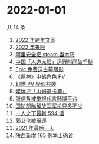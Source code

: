 # 2022-01-01

共 14 条

<!-- BEGIN -->
<!-- 最后更新时间 Sat Jan 01 2022 02:10:49 GMT+0800 (China Standard Time) -->

1. [2022 年跨年文案](https://www.zhihu.com/search?q=跨年文案)
1. [2022 年来啦](https://www.zhihu.com/search?q=2022)
1. [阿里安全把 steam 当木马](https://www.zhihu.com/search?q=steam)
1. [中国「人造太阳」运行时间破千秒](https://www.zhihu.com/search?q=中国人造太阳)
1. [Epic 免费送古墓丽影](https://www.zhihu.com/search?q=epic)
1. [《原神》申鹤角色 PV](https://www.zhihu.com/search?q=原神)
1. [幻塔 PV 疑似抄袭](https://www.zhihu.com/search?q=幻塔)
1. [媒体评「山姆退卡潮」](https://www.zhihu.com/search?q=山姆退卡潮)
1. [张信哲被举报代言赌博平台](https://www.zhihu.com/search?q=张信哲被举报)
1. [国防部称解放军军机只多不少](https://www.zhihu.com/search?q=解放军军机)
1. [一人之下最新 594 话](https://www.zhihu.com/search?q=一人之下)
1. [郭艾伦被驱逐](https://www.zhihu.com/search?q=郭艾伦被驱逐)
1. [2021 年最后一天](https://www.zhihu.com/search?q=2021最后一天)
1. [陕西新增 165 例本土确诊](https://www.zhihu.com/search?q=陕西疫情)

<!-- END -->
